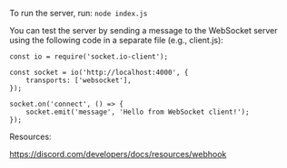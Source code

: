 To run the server, run: `node index.js`

You can test the server by sending a message to the WebSocket server using the following code in a separate file (e.g., client.js):

```
const io = require('socket.io-client');

const socket = io('http://localhost:4000', {
	transports: ['websocket'],
});

socket.on('connect', () => {
	socket.emit('message', 'Hello from WebSocket client!');
});
```

Resources:

https://discord.com/developers/docs/resources/webhook
